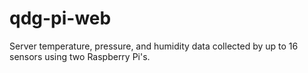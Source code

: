 # qdg-pi-web
Server temperature, pressure, and humidity data collected by up to 16 sensors using two Raspberry Pi's.
